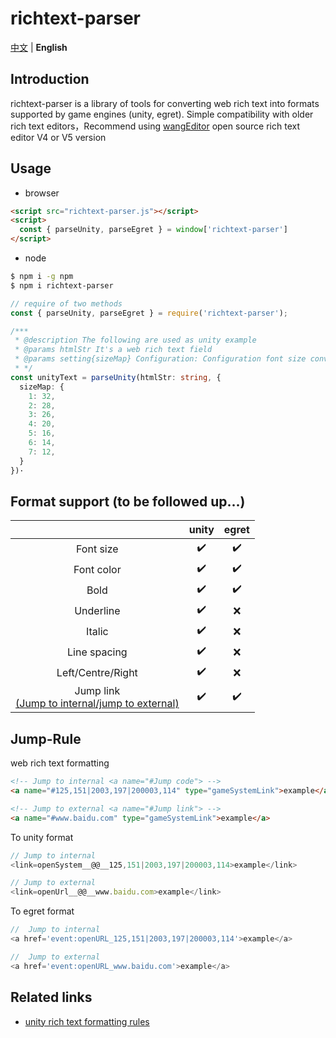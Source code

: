 # richtext-parser

[中文](./README.md) | **English**

## Introduction

richtext-parser is a library of tools for converting web rich text into formats supported by game engines (unity, egret).
Simple compatibility with older rich text editors，Recommend using [wangEditor](https://github.com/wangeditor-team/wangEditor) open source rich text editor V4 or V5 version

## Usage
- browser
  
``` HTML
<script src="richtext-parser.js"></script>
<script>
  const { parseUnity, parseEgret } = window['richtext-parser']
</script>
```

- node
``` bash
$ npm i -g npm
$ npm i richtext-parser
```
``` typescript
// require of two methods
const { parseUnity, parseEgret } = require('richtext-parser');

/***
 * @description The following are used as unity example
 * @params htmlStr It's a web rich text field
 * @params setting{sizeMap} Configuration: Configuration font size conversion
 * */ 
const unityText = parseUnity(htmlStr: string, {
  sizeMap: {
    1: 32,
    2: 28,
    3: 26,
    4: 20,
    5: 16,
    6: 14,
    7: 12,
  }
})·

```

## Format support (to be followed up...)

|         |    unity   |    egret   |
|   :-:   |     :-:    |    :-:   |
|Font size|     ✔️     |     ✔️   |
|Font color|     ✔️     |     ✔️   |
|Bold   |     ✔️     |     ✔️   |
|Underline   |     ✔️     |    ❌  |
|Italic   |     ✔️     |    ❌  |
|Line spacing  |     ✔️     |     ❌   |
|Left/Centre/Right|     ✔️     |     ❌    |
|Jump link<br>[(Jump to internal/jump to external)](Jump-rule "Jump-Rule")|     ✔️     |     ✔️   |


## Jump-Rule
web rich text formatting
``` HTML
<!-- Jump to internal <a name="#Jump code"> -->
<a name="#125,151|2003,197|200003,114" type="gameSystemLink">example</a>

<!-- Jump to external <a name="#Jump link"> -->
<a name="#www.baidu.com" type="gameSystemLink">example</a>
```

To unity format
``` JavaScript
// Jump to internal
<link=openSystem__@@__125,151|2003,197|200003,114>example</link>

// Jump to external
<link=openUrl__@@__www.baidu.com>example</link>
```


To egret format
``` JavaScript
//  Jump to internal
<a href='event:openURL_125,151|2003,197|200003,114'>example</a>

//  Jump to external
<a href='event:openURL_www.baidu.com'>example</a>
```

## Related links
- [unity rich text formatting rules](http://digitalnativestudios.com/textmeshpro/docs/rich-text)
